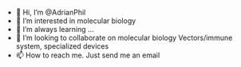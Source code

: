 - 👋 Hi, I’m @AdrianPhil
- 👀 I’m interested in molecular biology
- 🌱 I’m always learning ...
- 💞️ I’m looking to collaborate on molecular biology Vectors/immune system, specialized devices
- 📫 How to reach me. Just send me an email

<!---
AdrianPhil/AdrianPhil is a ✨ special ✨ repository because its `README.md` (this file) appears on your GitHub profile.
You can click the Preview link to take a look at your changes.
--->
